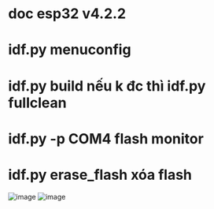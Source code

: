 # doc esp32 v4.2.2
# idf.py menuconfig
# idf.py build    nếu k đc thì idf.py fullclean
# idf.py -p COM4 flash monitor
# idf.py erase_flash xóa flash
![image](https://user-images.githubusercontent.com/56969447/159834613-8254ea29-ace1-4363-bbd8-a4d5c99b07be.png)
![image](https://user-images.githubusercontent.com/56969447/159834638-553ef2c9-4bde-4340-a6fa-d647fdacd588.png)

